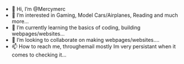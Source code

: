 - 👋 Hi, I’m @Mercymerc
- 👀 I’m interested in Gaming, Model Cars/Airplanes, Reading and much more...
- 🌱 I’m currently learning the basics of coding, building webpages/websites...
- 💞️ I’m looking to collaborate on making webpages/websites....
- 📫 How to reach me, throughemail mostly Im very persistant when it comes to checking it...

<!---
Mercymerc/Mercymerc is a ✨ special ✨ repository because its `README.md` (this file) appears on your GitHub profile.
You can click the Preview link to take a look at your changes.
--->

